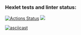 ### Hexlet tests and linter status:
[![Actions Status](https://github.com/MrPavel123/frontend-project-44/workflows/hexlet-check/badge.svg)](https://github.com/MrPavel123/frontend-project-44/actions)
<a href="https://codeclimate.com/github/MrPavel123/frontend-project-44/maintainability"><img src="https://api.codeclimate.com/v1/badges/c10efc7110901b435fcd/maintainability" /></a>

[![asciicast](https://asciinema.org/a/40XOeDfdKs1Y35SesBXLeK0k6.svg)](https://asciinema.org/a/40XOeDfdKs1Y35SesBXLeK0k6)
